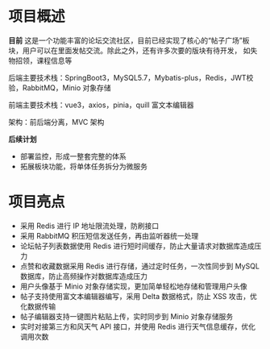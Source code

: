 # 项目概述

**目前**
这是一个功能丰富的论坛交流社区，目前已经实现了核心的“帖子广场”板块，用户可以在里面发帖交流。除此之外，还有许多次要的版块有待开发，
如失物招领，课程信息等

后端主要技术栈：SpringBoot3，MySQL5.7，Mybatis-plus，Redis，JWT校验，RabbitMQ，Minio 对象存储

前端主要技术栈：vue3，axios，pinia，quill 富文本编辑器

架构：前后端分离，MVC 架构

**后续计划**
* 部署监控，形成一整套完整的体系
* 拓展板块功能，将单体任务拆分为微服务

# 项目亮点

* 采用 Redis 进行 IP 地址限流处理，防刷接口
* 采用 RabbitMQ 积压短信发送任务，再由监听器统一处理
* 论坛帖子列表数据使用 Redis 进行短时间缓存，防止大量请求对数据库造成压力
* 点赞和收藏数据采用 Redis 进行存储，通过定时任务，一次性同步到 MySQL 数据库，防止高频操作对数据库造成压力
* 用户头像基于 Minio 对象存储实现，更加简单轻松地存储和管理用户头像
* 帖子支持使用富文本编辑器编写，采用 Delta 数据格式，防止 XSS 攻击，优化数据传输
* 帖子编辑器支持一键图片粘贴上传，实时同步到 Minio 对象存储服务
* 实时对接第三方和风天气 API 接口，并使用 Redis 进行天气信息缓存，优化调用次数